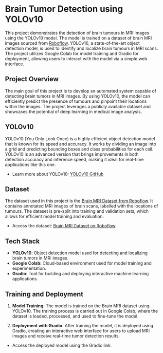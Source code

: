 # Brain Tumor Detection using YOLOv10

This project demonstrates the detection of brain tumours in MRI images using the YOLOv10 model. The model is trained on a dataset of brain MRI images sourced from [Roboflow](https://universe.roboflow.com/brain-mri/mri-rskcu/dataset/3). YOLOv10, a state-of-the-art object detection model, is used to identify and localize brain tumours in MRI scans. The project utilizes Google Colab for model training and Gradio for deployment, allowing users to interact with the model via a simple web interface.

## Project Overview

The main goal of this project is to develop an automated system capable of detecting brain tumors in MRI images. By using YOLOv10, the model can efficiently predict the presence of tumours and pinpoint their locations within the images. The project leverages a publicly available dataset and showcases the potential of deep learning in medical image analysis.

## YOLOv10

YOLOv10 (You Only Look Once) is a highly efficient object detection model that is known for its speed and accuracy. It works by dividing an image into a grid and predicting bounding boxes and class probabilities for each cell. YOLOv10 is an advanced version that brings improvements in both detection accuracy and inference speed, making it ideal for real-time applications like this one.

- Learn more about YOLOv10: [YOLOv10 GitHub](https://github.com/ultralytics/yolov5)

## Dataset

The dataset used in this project is the [Brain MRI Dataset from Roboflow](https://universe.roboflow.com/brain-mri/mri-rskcu/dataset/3). It contains annotated MRI images of brain scans, labelled with the locations of tumours. The dataset is pre-split into training and validation sets, which allows for efficient model training and evaluation.

- Access the dataset: [Brain MRI Dataset on Roboflow](https://universe.roboflow.com/brain-mri/mri-rskcu/dataset/3)

## Tech Stack

- **YOLOv10**: Object detection model used for detecting and localizing brain tumors in MRI images.
- **Google Colab**: Cloud-based environment used for model training and experimentation.
- **Gradio**: Tool for building and deploying interactive machine learning applications.

## Training and Deployment

1. **Model Training**: The model is trained on the Brain MRI dataset using YOLOv10. The training process is carried out in Google Colab, where the dataset is loaded, processed, and used to fine-tune the model.
   
2. **Deployment with Gradio**: After training the model, it is deployed using Gradio, creating an interactive web interface for users to upload MRI images and receive real-time tumor detection results.

- Access the deployed model using the Gradio link.
